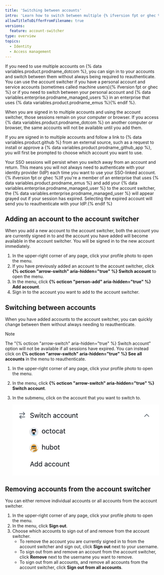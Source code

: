```yaml
---
title: 'Switching between accounts'
intro: 'Learn how to switch between multiple {% ifversion fpt or ghec %}{% data variables.product.prodname_dotcom %} accounts and {% data variables.enterprise.prodname_managed_users %}{% else %}accounts{% endif %}.'
allowTitleToDifferFromFilename: true
versions:
  feature: account-switcher
type: overview
topics:
  - Identity
  - Access management
---
```


If you need to use multiple accounts on {% data variables.product.prodname_dotcom %}, you can sign in to your accounts and switch between them without always being required to reauthenticate. You can use the account switcher if you have a personal account and service accounts (sometimes called machine users){% ifversion fpt or ghec %} or if you need to switch between your personal account and {% data variables.enterprise.prodname_managed_users %} in an enterprise that uses {% data variables.product.prodname_emus %}{% endif %}.

When you are signed in to multiple accounts and using the account switcher, those sessions remain on your computer or browser. If you access {% data variables.product.prodname_dotcom %} on another computer or browser, the same accounts will not be available until you add them.

If you are signed in to multiple accounts and follow a link to {% data variables.product.github %} from an external source, such as a request to install or approve a {% data variables.product.prodname_github_app %}, you will first be prompted to choose which account you want to use.

Your SSO sessions will persist when you switch away from an account and return. This means you will not always need to authenticate with your identity provider (IdP) each time you want to use your SSO-linked account. {% ifversion fpt or ghec %}If you're a member of an enterprise that uses {% data variables.product.prodname_emus %} and add your {% data variables.enterprise.prodname_managed_user %} to the account switcher, the {% data variables.enterprise.prodname_managed_user %} will appear grayed out if your session has expired. Selecting the expired account will send you to reauthenticate with your IdP.{% endif %}

## Adding an account to the account switcher

When you add a new account to the account switcher, both the account you are currently signed in to and the account you have added will become available in the account switcher. You will be signed in to the new account immediately.

1. In the upper-right corner of any page, click your profile photo to open the menu.
1. If you have previously added an account to the account switcher, click **{% octicon "arrow-switch" aria-hidden="true" %} Switch account** to open the menu.
1. In the menu, click **{% octicon "person-add" aria-hidden="true" %} Add account**.
1. Sign in to the account you want to add to the account switcher.

## Switching between accounts

When you have added accounts to the account switcher, you can quickly change between them without always needing to reauthenticate.

> [!NOTE]
> The "{% octicon "arrow-switch" aria-hidden="true" %} Switch account" option will not be available if all sessions have expired. You can instead click on **{% octicon "arrow-switch" aria-hidden="true" %} See all accounts** in the menu to reauthenticate.

1. In the upper-right corner of any page, click your profile photo to open the menu.
1. In the menu, click **{% octicon "arrow-switch" aria-hidden="true" %} Switch account**.
1. In the submenu, click on the account that you want to switch to.

      ![Screenshot of the "Switch account" menu with three options, "octocat", "hubot", and "Add account".](/assets/images/help/profile/switch-accounts.png)

## Removing accounts from the account switcher

You can either remove individual accounts or all accounts from the account switcher.

1. In the upper-right corner of any page, click your profile photo to open the menu.
1. In the menu, click **Sign out**.
1. Choose which accounts to sign out of and remove from the account switcher.
    * To remove the account you are currently signed in to from the account switcher and sign out, click **Sign out** next to your username.
    * To sign out from and remove an account from the account switcher, click **Remove** next to the username you want to remove.
    * To sign out from all accounts, and remove all accounts from the account switcher, click **Sign out from all accounts**.
